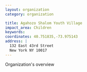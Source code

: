 ```yaml
---
layout: organization
category: organization

title: Agahozo Shalom Youth Village
impact_area: Children
keywords: 
coordinates: 40.751835,-73.975143
address: |
  132 East 43rd Street
  New York NY 10017
---
```

Organization's overview
